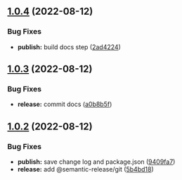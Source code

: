 ## [1.0.4](https://github.com/MrAntix/sandbox-github-package/compare/v1.0.3...v1.0.4) (2022-08-12)


### Bug Fixes

* **publish:** build docs step ([2ad4224](https://github.com/MrAntix/sandbox-github-package/commit/2ad4224712b5ec4c0f81aa8503405554fc05a957))

## [1.0.3](https://github.com/MrAntix/sandbox-github-package/compare/v1.0.2...v1.0.3) (2022-08-12)


### Bug Fixes

* **release:** commit docs ([a0b8b5f](https://github.com/MrAntix/sandbox-github-package/commit/a0b8b5f129c29223eb671d32ed634c57e5dc5cab))

## [1.0.2](https://github.com/MrAntix/sandbox-github-package/compare/v1.0.1...v1.0.2) (2022-08-12)


### Bug Fixes

* **publish:** save change log and package.json ([9409fa7](https://github.com/MrAntix/sandbox-github-package/commit/9409fa70d1464dc181142218b8b0f66d1292147f))
* **release:** add @semantic-release/git ([5b4bd18](https://github.com/MrAntix/sandbox-github-package/commit/5b4bd1837594778d5794599f76e3ed6522fc5962))
